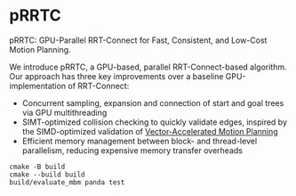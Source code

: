 # pRRTC

pRRTC: GPU-Parallel RRT-Connect for Fast, Consistent, and Low-Cost Motion Planning.

We introduce pRRTC, a GPU-based, parallel RRT-Connect-based algorithm. Our approach has three key improvements over a baseline GPU-implementation of RRT-Connect: 
- Concurrent sampling, expansion and connection of start and goal trees via GPU multithreading
- SIMT-optimized collision checking to quickly validate edges, inspired by the SIMD-optimized validation of [Vector-Accelerated Motion Planning](https://github.com/KavrakiLab/vamp/tree/main)
- Efficient memory management between block- and thread-level parallelism, reducing expensive memory transfer overheads

```
cmake -B build
cmake --build build
build/evaluate_mbm panda test
```
